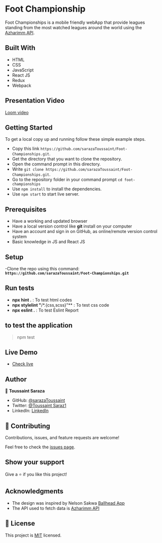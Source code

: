 # Foot Championship

Foot Championships is a mobile friendly webApp that provide leagues standing from the most watched leagues around the world using the [Azharimm API](https://github.com/azharimm/football-standings-api).

## Built With

- HTML
- CSS
- JavaScript
- React JS
- Redux
- Webpack

## Presentation Video

[Loom video](https://www.loom.com/share/1866e1cbd8624464a701c1d982d990fe)

## Getting Started

To get a local copy up and running follow these simple example steps.

- Copy this link `https://github.com/sarazaToussaint/Foot-Championships.git`.
- Get the directory that you want to clone the repository.
- Open the command prompt in this directory.
- Write `git clone https://github.com/sarazaToussaint/Foot-Championships.git`.
- Go to the repository folder in your command prompt `cd foot-championships`
- Use `npm install` to install the dependencies.
- Use `npm start` to start live server.

## Prerequisites

- Have a working and updated browser
- Have a local version control like **git** install on your computer
- Have an account and sign in on GitHub, as online/remote version control system
- Basic knowledge in JS and React JS

## Setup

-Clone the repo using this command: **`https://github.com/sarazaToussaint/Foot-Championships.git`**

## Run tests

- **npx hint .** : To test html codes
- **npx stylelint "**/\*.{css,scss}"\*\* : To test css code
- **npx eslint .** : To test Eslint Report

## to test the application

> npm test

## Live Demo

- [Check live](https://statuesque-eclair-b5caa9.netlify.app/)

## Author

👤 **Toussaint Saraza**

- GitHub: [@sarazaToussaint](https://github.com/sarazaToussaint)
- Twitter: [@Toussaint Saraz1](https://twitter.com/ToussaintSaraz1)
- LinkedIn: [LinkedIn](https://www.linkedin.com/in/toussaint-saraza-841b111ba/)
## 🤝 Contributing

Contributions, issues, and feature requests are welcome!

Feel free to check the [issues page](../../issues/).

## Show your support

Give a ⭐️ if you like this project!

## Acknowledgments

- The design was inspired by Nelson Sakwa [Ballhead App](https://www.behance.net/gallery/31579789/Ballhead-App-%28Free-PSDs%29)
- The API used to fetch data is [Azharimm API](https://github.com/azharimm/football-standings-api)

## 📝 License

This project is [MIT](./MIT.md) licensed.
